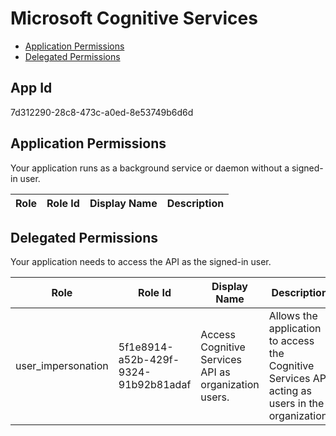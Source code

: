 # Microsoft Cognitive Services
- [Application Permissions](#application-permissions)
- [Delegated Permissions](#delegated-permissions)

## App Id
7d312290-28c8-473c-a0ed-8e53749b6d6d

## Application Permissions
Your application runs as a background service or daemon without a signed-in user.

| Role | Role Id | Display Name | Description |
|---|---|---|---|

## Delegated Permissions
Your application needs to access the API as the signed-in user. 

| Role | Role Id | Display Name | Description |
|---|---|---|---|
| user_impersonation | 5f1e8914-a52b-429f-9324-91b92b81adaf | Access Cognitive Services API as organization users. | Allows the application to access the Cognitive Services API acting as users in the organization. |

